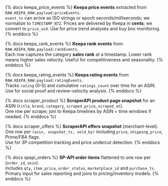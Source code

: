 {% docs keepa_price_events %}
**Keepa price events** extracted from `RAW.KEEPA_RAW.payload:priceEvents`.  
`event_ts` can arrive as ISO strings or epoch seconds/milliseconds; we normalize to `TIMESTAMP_NTZ`. Prices are delivered by Keepa in **cents**; we convert to `price_usd`.
Use for price trend analyses and buy box monitoring.
{% enddocs %}

{% docs keepa_rank_events %}
**Keepa rank events** from `RAW.KEEPA_RAW.payload:rankEvents`.  
Each row captures the category **sales rank** at a timestamp. Lower rank means higher sales velocity. Useful for competitiveness and seasonality.
{% enddocs %}

{% docs keepa_rating_events %}
**Keepa rating events** from `RAW.KEEPA_RAW.payload:ratingEvents`.  
Tracks `rating` (0–5) and cumulative `ratings_count` over time for an ASIN.  
Use for social proof and review-velocity analysis.
{% enddocs %}

{% docs scraper_product %}
**ScraperAPI product page snapshot** for an ASIN (`title`, `brand`, `category`, `scraped_price`, `scraped_at`).  
One row per scrape; join to Keepa timelines by ASIN + time windows if needed.
{% enddocs %}

{% docs scraper_offers %}
**ScraperAPI offers snapshot** (merchant-level).  
One row per `(asin, snapshot_ts, sold_by)` including `price`, `shipping_price`, Prime/FBA flags.  
Use for 3P competition tracking and price undercut detection.
{% enddocs %}

{% docs spapi_orders %}
**SP-API order items** flattened to one row per (`order_id`, `asin`).  
Includes `qty`, `item_price`, `order_status`, `marketplace_id` and `purchase_ts`.  
Primary input for sales reporting and joins to pricing/inventory models.
{% enddocs %}

